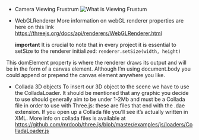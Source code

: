 - Camera Viewing Frustrum
  ![What is Viewing Frustum](https://res.cloudinary.com/abhayshiro/image/upload/v1548753359/learning/camera-frustum-1.png)

- WebGLRenderer
  More information on webGL renderer properties are here on this link https://threejs.org/docs/api/renderers/WebGLRenderer.html

  **important**
  It is crucial to note that in every project it is essential to setSize to the renderer initialized:
  `renderer.setSize(width, height)`

This domElement property is where the renderer draws its output and will be in the form of a canvas element. Although I’m using document.body you could append or prepend the canvas element anywhere you like.

- Collada 3D objects
  To insert our 3D object to the scene we have to use the ColladaLoader.
  It should be mentioned that any graphic you decide to use should generally aim to be under 1-2Mb and must be a Collada file in order to use with Three.js: these are files that end with the .dae extension.
  If you open up a Collada file you’ll see it’s actually written in XML.
  More info on collada files is available at https://github.com/mrdoob/three.js/blob/master/examples/js/loaders/ColladaLoader.js
